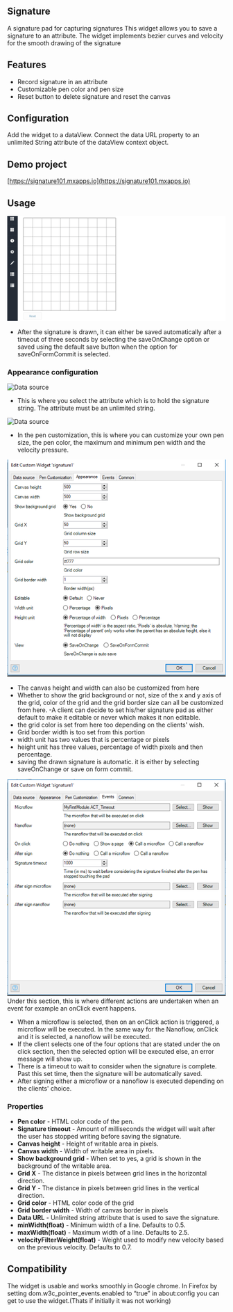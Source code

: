 ## Signature
A signature pad for capturing signatures
This widget allows you to save a signature to an attribute.
The widget implements bezier curves and velocity for the smooth drawing of the signature

## Features
* Record signature in an attribute
* Customizable pen color and pen size 
* Reset button to delete signature and reset the canvas

## Configuration
Add the widget to a dataView. Connect the data URL property to an unlimited String attribute of the dataView context object.

## Demo project
[https://signature101.mxapps.io](https://signature101.mxapps.io)

## Usage

![Data source](/assets/signatureImage.gif)
- After the signature is drawn, it can either be saved automatically after a timeout of three seconds by selecting the saveOnChange option or saved using the default save button when the option for saveOnFormCommit is selected. 

### Appearance configuration
![Data source](/assets/Home.PNG)
- This is where you select the attribute which is to hold the signature string. The attribute must be an unlimited string.

![Data source](/assets/penCustomization.PNG)
- In the pen customization, this is where you can customize your own pen size, the pen color, the maximum and minimum pen width and the velocity pressure.

![Data source](/assets/appear.PNG)
- The canvas height and width can also be customized from here
- Whether to show the grid background or not, size of the x and y axis of the grid, color of the grid and the grid border size can all be customized from here.
-A client can decide to set his/her signature pad as either default to make it editable or never which makes it non editable. 
- the grid color is set from here too depending on the clients' wish.
- Grid border width is too set from this portion
- width unit has two values that is percentage or pixels
- height unit has three values, percentage of width pixels and then percentage.
- saving the drawn signature is automatic. it is either by selecting saveOnChange or save on form commit. 

![Data source](/assets/Events.PNG)
Under this section, this is where different actions are undertaken when an event for example an onClick event happens.
- When a microflow is selected, then on an onClick action is triggered, a microflow will be executed.
In the same way for the Nanoflow, onClick and it is selected, a nanoflow will be executed.
- If the client selects one of the four options that are stated under the on click section, then the selected option will be executed else, an error message will show up.
-  There is a timeout  to wait to consider when the signature is complete. Past this set time, then the signature will be automatically saved. 
- After signing either a microflow or a nanoflow is executed depending on the clients' choice. 


### Properties
* **Pen color** - HTML color code of the pen.
* **Signature timeout** - Amount of milliseconds the widget will wait after the user has stopped writing before saving the signature.
* **Canvas height** - Height of writable area in pixels.
* **Canvas width** - Width of writable area in pixels.
* **Show background grid** - When set to yes, a grid is shown in the background of the writable area.
* **Grid X** - The distance in pixels between grid lines in the horizontal direction.
* **Grid Y** - The distance in pixels between grid lines in the vertical direction.
* **Grid color** - HTML color code of the grid
* **Grid border width** - Width of canvas border in pixels
* **Data URL** - Unlimited string attribute that is used to save the signature.
* **minWidth(float)** - Minimum width of a line. Defaults to 0.5.
* **maxWidth(float)** - Maximum width of a line. Defaults to 2.5.
* **velocityFilterWeight(float)** - Weight used to modify new velocity based on the previous    velocity. Defaults to 0.7.

## Compatibility
The widget is usable and works smoothly in Google chrome. 
In Firefox by setting dom.w3c_pointer_events.enabled to “true” in about:config you can get to use the widget.(Thats if initially it was not working)
